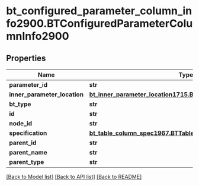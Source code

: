 # bt_configured_parameter_column_info2900.BTConfiguredParameterColumnInfo2900

## Properties
Name | Type | Description | Notes
------------ | ------------- | ------------- | -------------
**parameter_id** | **str** |  | [optional] 
**inner_parameter_location** | [**bt_inner_parameter_location1715.BTInnerParameterLocation1715**](BTInnerParameterLocation1715.md) |  | [optional] 
**bt_type** | **str** |  | [optional] 
**id** | **str** |  | [optional] 
**node_id** | **str** |  | [optional] 
**specification** | [**bt_table_column_spec1967.BTTableColumnSpec1967**](BTTableColumnSpec1967.md) |  | [optional] 
**parent_id** | **str** |  | [optional] 
**parent_name** | **str** |  | [optional] 
**parent_type** | **str** |  | [optional] 

[[Back to Model list]](../README.md#documentation-for-models) [[Back to API list]](../README.md#documentation-for-api-endpoints) [[Back to README]](../README.md)


